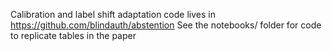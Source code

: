 
Calibration and label shift adaptation code lives in https://github.com/blindauth/abstention
See the notebooks/ folder for code to replicate tables in the paper

